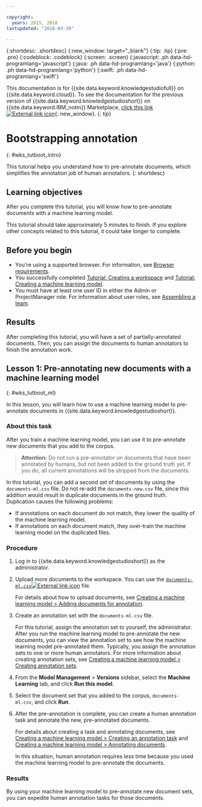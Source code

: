 ```yaml
---

copyright:
  years: 2015, 2018
lastupdated: "2018-03-20"

---
```


{:shortdesc: .shortdesc}
{:new_window: target="_blank"}
{:tip: .tip}
{:pre: .pre}
{:codeblock: .codeblock}
{:screen: .screen}
{:javascript: .ph data-hd-programlang='javascript'}
{:java: .ph data-hd-programlang='java'}
{:python: .ph data-hd-programlang='python'}
{:swift: .ph data-hd-programlang='swift'}

This documentation is for {{site.data.keyword.knowledgestudiofull}} on {{site.data.keyword.cloud}}. To see the documentation for the previous version of {{site.data.keyword.knowledgestudioshort}} on {{site.data.keyword.IBM_notm}} Marketplace, [click this link ![External link icon](../../icons/launch-glyph.svg "External link icon")](https://console.bluemix.net/docs/services/knowledge-studio/tutorials-bootstrap-annotation.html){: new_window}.
{: tip}

# Bootstrapping annotation
{: #wks_tutboot_intro}

This tutorial helps you understand how to pre-annotate documents, which simplifies the annotation job of human annotators.
{: shortdesc}

## Learning objectives

After you complete this tutorial, you will know how to pre-annotate documents with a machine learning model.

This tutorial should take approximately 5 minutes to finish. If you explore other concepts related to this tutorial, it could take longer to complete.

## Before you begin

- You're using a supported browser. For information, see [Browser requirements](/docs/services/watson-knowledge-studio/system-requirements.html).
- You successfully completed [Tutorial: Creating a workspace](/docs/services/watson-knowledge-studio/tutorials-create-project.html) and [Tutorial: Creating a machine learning model](/docs/services/watson-knowledge-studio/tutorials-create-ml-model.html).
- You must have at least one user ID in either the Admin or ProjectManager role. For information about user roles, see [Assembling a team](/docs/services/watson-knowledge-studio/team.html).

## Results

After completing this tutorial, you will have a set of partially-annotated documents. Then, you can assign the documents to human annotators to finish the annotation work.

## Lesson 1: Pre-annotating new documents with a machine learning model
{: #wks_tutboot_ml}

In this lesson, you will learn how to use a machine learning model to pre-annotate documents in {{site.data.keyword.knowledgestudioshort}}.

### About this task

After you train a machine learning model, you can use it to pre-annotate new documents that you add to the corpus.

> **Attention:** Do not run a pre-annotator on documents that have been annotated by humans, but not been added to the ground truth yet. If you do, all current annotations will be stripped from the documents.

In this tutorial, you can add a second set of documents by using the `documents-ml.csv` file. Do not re-add the `documents-new.csv` file, since this addition would result in duplicate documents in the ground truth. Duplication causes the following problems:

- If annotations on each document do not match, they lower the quality of the machine learning model.
- If annotations on each document match, they over-train the machine learning model on the duplicated files.

### Procedure

1. Log in to {{site.data.keyword.knowledgestudioshort}} as the administrator.
1. Upload more documents to the workspace. You can use the <a target="_blank" href="https://watson-developer-cloud.github.io/doc-tutorial-downloads/knowledge-studio/documents-ml.csv" download>`documents-ml.csv`<img src="../../icons/launch-glyph.svg" alt="External link icon" title="External link icon" class="style-scope doc-content"></a> file.

    For details about how to upload documents, see [Creating a machine learning model > Adding documents for annotation](/docs/services/watson-knowledge-studio/tutorials-create-ml-model.html#tut_lessml1).

1. Create an annotation set with the `documents-ml.csv` file.

    For this tutorial, assign the annotation set to yourself, the administrator. After you run the machine learning model to pre-annotate the new documents, you can view the annotation set to see how the machine learning model pre-annotated them. Typically, you assign the annotation sets to one or more human annotators. For more information about creating annotation sets, see [Creating a machine learning model > Creating annotation sets](/docs/services/watson-knowledge-studio/tutorials-create-ml-model.html#wks_tutless_ml2).

1. From the **Model Management** > **Versions** sidebar, select the **Machine Learning** tab, and click **Run this model**.
1. Select the document set that you added to the corpus, `documents-ml.csv`, and click **Run**.
1. After the pre-annotation is complete, you can create a human annotation task and annotate the new, pre-annotated documents.

    For details about creating a task and annotating documents, see [Creating a machine learning model > Creating an annotation task](/docs/services/watson-knowledge-studio/tutorials-create-ml-model.html#wks_tutless_ml4) and [Creating a machine learning model > Annotating documents](/docs/services/watson-knowledge-studio/tutorials-create-ml-model.html#wks_tutless_ml5).

    In this situation, human annotation requires less time because you used the machine learning model to pre-annotate the documents.

### Results

By using your machine learning model to pre-annotate new document sets, you can expedite human annotation tasks for those documents.
